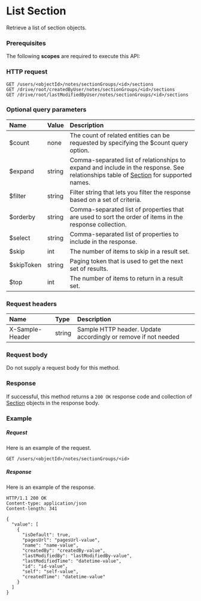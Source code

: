 # List Section

Retrieve a list of section objects.
### Prerequisites
The following **scopes** are required to execute this API: 
### HTTP request
<!-- { "blockType": "ignored" } -->
```http
GET /users/<objectId>/notes/sectionGroups/<id>/sections
GET /drive/root/createdByUser/notes/sectionGroups/<id>/sections
GET /drive/root/lastModifiedByUser/notes/sectionGroups/<id>/sections
```
### Optional query parameters
|Name|Value|Description|
|:---------------|:--------|:-------|
|$count|none|The count of related entities can be requested by specifying the $count query option.|
|$expand|string|Comma-separated list of relationships to expand and include in the response. See relationships table of [Section](../resources/section.md) for supported names. |
|$filter|string|Filter string that lets you filter the response based on a set of criteria.|
|$orderby|string|Comma-separated list of properties that are used to sort the order of items in the response collection.|
|$select|string|Comma-separated list of properties to include in the response.|
|$skip|int|The number of items to skip in a result set.|
|$skipToken|string|Paging token that is used to get the next set of results.|
|$top|int|The number of items to return in a result set.|

### Request headers
| Name       | Type | Description|
|:-----------|:------|:----------|
| X-Sample-Header  | string  | Sample HTTP header. Update accordingly or remove if not needed|

### Request body
Do not supply a request body for this method.
### Response
If successful, this method returns a `200 OK` response code and collection of [Section](../resources/section.md) objects in the response body.
### Example
##### Request
Here is an example of the request.
<!-- {
  "blockType": "request",
  "name": "get_sections"
}-->
```http
GET /users/<objectId>/notes/sectionGroups/<id>
```
##### Response
Here is an example of the response.
<!-- {
  "blockType": "response",
  "truncated": false,
  "@odata.type": "microsoft.graph.section",
  "isCollection": true
} -->
```http
HTTP/1.1 200 OK
Content-type: application/json
Content-length: 341

{
  "value": [
    {
      "isDefault": true,
      "pagesUrl": "pagesUrl-value",
      "name": "name-value",
      "createdBy": "createdBy-value",
      "lastModifiedBy": "lastModifiedBy-value",
      "lastModifiedTime": "datetime-value",
      "id": "id-value",
      "self": "self-value",
      "createdTime": "datetime-value"
    }
  ]
}
```

<!-- uuid: 1ec6c637-d5ce-4c7c-8510-60a02b97903c
2015-10-25 13:14:09 UTC -->
<!-- {
  "type": "#page.annotation",
  "description": "List Section",
  "keywords": "",
  "section": "documentation",
  "tocPath": ""
}-->